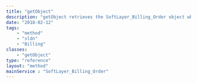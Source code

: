 ```yaml
---
title: "getObject"
description: "getObject retrieves the SoftLayer_Billing_Order object whose ID number corresponds to the ID number of the init parameter passed to the SoftLayer_Billing_Order service. You can only retrieve orders that are assigned to your portal user's account. "
date: "2018-02-12"
tags:
    - "method"
    - "sldn"
    - "Billing"
classes:
    - "getObject"
type: "reference"
layout: "method"
mainService : "SoftLayer_Billing_Order"
---
```

